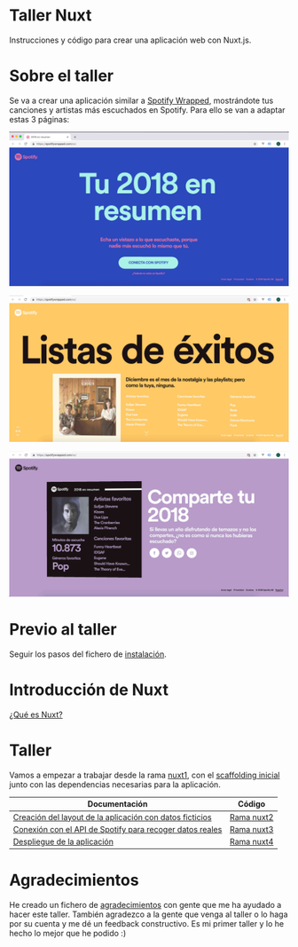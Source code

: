 # Taller Nuxt

Instrucciones y código para crear una aplicación web con Nuxt.js.

Sobre el taller
=================

Se va a crear una aplicación similar a [Spotify Wrapped](https://spotifywrapped.com/es/), mostrándote tus canciones y artistas más escuchados en Spotify. Para ello se van a adaptar estas 3 páginas:

![Imagen página inicial desktop](md-files/md-images/home-desktop-hover.button.jpg?raw=true)

![Imagen página 4/8](md-files/md-images/4-8-desktop.jpg?raw=true)

![Imagen página 8/8](md-files/md-images/8-8-desktop.jpg?raw=true)

Previo al taller
===========

Seguir los pasos del fichero de [instalación](md-files/md-instructions/instalacion.md).

Introducción de Nuxt
===========

[¿Qué es Nuxt?](md-files/nuxt.md)

Taller
===========

Vamos a empezar a trabajar desde la rama [nuxt1](https://github.com/cristinafsanz/taller-nuxt/tree/nuxt1), con el [scaffolding inicial](md-files/md-instructions/scaffolding.md) junto con las dependencias necesarias para la aplicación.

| Documentación                                             | Código                                                              |
| --------------------------------------------------------- | ------------------------------------------------------------------- |
| [Creación del layout de la aplicación con datos ficticios](md-files/md-instructions/1-layout/README.md)     | [Rama nuxt2](https://github.com/cristinafsanz/taller-nuxt/tree/nuxt2)    |
| [Conexión con el API de Spotify para recoger datos reales](md-files/md-instructions/2-spotify/README.md)     | [Rama nuxt3](https://github.com/cristinafsanz/taller-nuxt/tree/nuxt3)    |
| [Despliegue de la aplicación](md-files/md-instructions/3-despliegue/README.md)     | [Rama nuxt4](https://github.com/cristinafsanz/taller-nuxt/tree/nuxt4)    |

Agradecimientos
===========

He creado un fichero de [agradecimientos](md-files/agradecimientos.md) con gente que me ha ayudado a hacer este taller. También agradezco a la gente que venga al taller o lo haga por su cuenta y me dé un feedback constructivo. Es mi primer taller y lo he hecho lo mejor que he podido :)